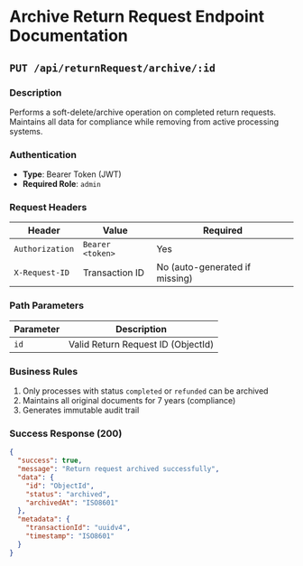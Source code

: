 # Archive Return Request Endpoint Documentation

## `PUT /api/returnRequest/archive/:id`

### Description
Performs a soft-delete/archive operation on completed return requests. Maintains all data for compliance while removing from active processing systems.

### Authentication
- **Type**: Bearer Token (JWT)
- **Required Role**: `admin`

### Request Headers
| Header | Value | Required |
|--------|-------|----------|
| `Authorization` | `Bearer <token>` | Yes |
| `X-Request-ID` | Transaction ID | No (auto-generated if missing) |

### Path Parameters
| Parameter | Description |
|-----------|-------------|
| `id` | Valid Return Request ID (ObjectId) |

### Business Rules
1. Only processes with status `completed` or `refunded` can be archived
2. Maintains all original documents for 7 years (compliance)
3. Generates immutable audit trail

### Success Response (200)
```json
{
  "success": true,
  "message": "Return request archived successfully",
  "data": {
    "id": "ObjectId",
    "status": "archived",
    "archivedAt": "ISO8601"
  },
  "metadata": {
    "transactionId": "uuidv4",
    "timestamp": "ISO8601"
  }
}